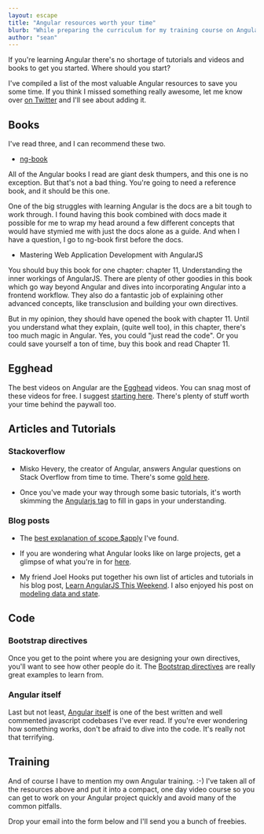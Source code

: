 ```yaml
---
layout: escape
title: "Angular resources worth your time"
blurb: "While preparing the curriculum for my training course on Angular I read anything and everything I could get my hands on. Here's a list of the best stuff"
author: "sean"
---
```


If you're learning Angular there's no shortage of tutorials and videos and books to get you started. Where should you start?

I've compiled a list of the most valuable Angular resources to save you some time. If you think I missed something really awesome, let me know over [on Twitter](http://www.twitter.com/sfioritto) and I'll see about adding it.


Books
------------------------------

I've read three, and I can recommend these two.

* [ng-book](https://www.ng-book.com/)

All of the Angular books I read are giant desk thumpers, and this one is no exception. But that's not a bad thing. You're going to need a reference book, and it should be this one.

One of the big struggles with learning Angular is the docs are a bit tough to work through. I found having this book combined with docs made it possible for me to wrap my head around a few different concepts that would have stymied me with just the docs alone as a guide. And when I have a question, I go to ng-book first before the docs.

* Mastering Web Application Development with AngularJS

You should buy this book for one chapter: chapter 11, Understanding the inner workings of AngularJS. There are plenty of other goodies in this book which go way beyond Angular and dives into incorporating Angular into a frontend workflow. They also do a fantastic job of explaining other advanced concepts, like transclusion and building your own directives.

But in my opinion, they should have opened the book with chapter 11. Until you understand what they explain, (quite well too), in this chapter, there's too much magic in Angular. Yes, you could "just read the code". Or you could save yourself a ton of time, buy this book and read Chapter 11.


Egghead
------------------------------

The best videos on Angular are the [Egghead](https://egghead.io/) videos. You can snag most of these videos for free. I suggest [starting here](https://egghead.io/technologies/angularjs?page=11). There's plenty of stuff worth your time behind the paywall too.


Articles and Tutorials
------------------------------

### Stackoverflow

* Misko Hevery, the creator of Angular, answers Angular questions on Stack Overflow from time to time. There's some [gold here](http://stackoverflow.com/users/192810/misko-hevery?tab=answers).

* Once you've made your way through some basic tutorials, it's worth skimming the [Angularjs tag](http://stackoverflow.com/questions/tagged/angularjs) to fill in gaps in your understanding.

### Blog posts

* The [best explanation of scope.$apply](http://jimhoskins.com/2012/12/17/angularjs-and-apply.html) I've found.

* If you are wondering what Angular looks like on large projects, get a glimpse of what you're in for [here](http://www.pseudobry.com/building-large-apps-with-angular-js/).

* My friend Joel Hooks put together his own list of articles and tutorials in his blog post, [Learn AngularJS This Weekend](http://joelhooks.com/blog/2013/08/03/learn-angularjs-in-a-weekend/). I also enjoyed his post on [modeling data and state](http://joelhooks.com/blog/2013/04/24/modeling-data-and-state-in-your-angularjs-application/).

Code
------------------------------

### Bootstrap directives

Once you get to the point where you are designing your own directives, you'll want to see how other people do it. The [Bootstrap directives](https://github.com/angular-ui/bootstrap/tree/master/src/carousel) are really great examples to learn from.

### Angular itself

Last but not least, [Angular itself](https://github.com/angular-ui/bootstrap/tree/master/src/carousel) is one of the best written and well commented javascript codebases I've ever read. If you're ever wondering how something works, don't be afraid to dive into the code. It's really not that terrifying.


Training
------------------------------

And of course I have to mention my own Angular training. :-) I've taken all of the resources above and put it into a compact, one day video course so you can get to work on your Angular project quickly and avoid many of the common pitfalls.

Drop your email into the form below and I'll send you a bunch of freebies.

